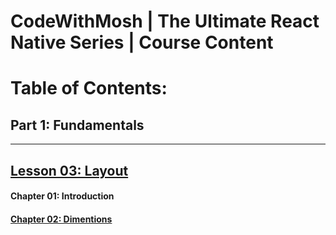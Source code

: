# CodeWithMosh | The Ultimate React Native Series | Course Content
# Table of Contents:

## Part 1: Fundamentals
-------------------------------------------------------------------
## [Lesson 03: Layout][f03-layout]
#### Chapter 01: Introduction
#### [Chapter 02: Dimentions][f03-layout-dimensions]



[f03-layout]: https://github.com/moarifur/The-Ultimate-React-Native-Series/tree/f03-layout/app/fundamentals/layout
[f03-layout-dimensions]: https://github.com/moarifur/The-Ultimate-React-Native-Series/blob/f03-layout/app/fundamentals/layout/dimension.js
